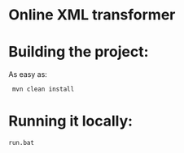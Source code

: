 # Online XML transformer

Building the project:
=========================
As easy as:

     mvn clean install

Running it locally:
=========================

    run.bat